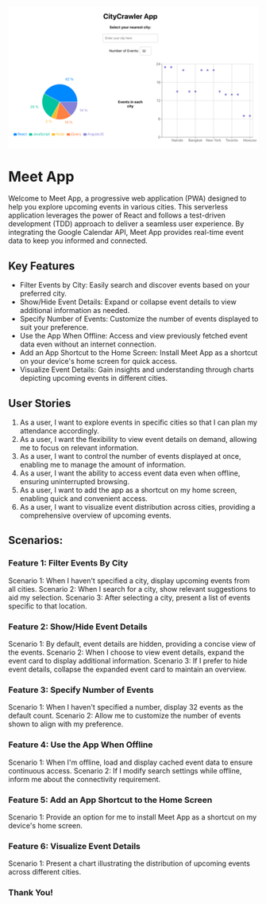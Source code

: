 ![Meet App Logo](./01.png)
# Meet App

Welcome to Meet App, a progressive web application (PWA) designed to help you explore upcoming events in various cities. This serverless application leverages the power of React and follows a test-driven development (TDD) approach to deliver a seamless user experience. By integrating the Google Calendar API, Meet App provides real-time event data to keep you informed and connected.

## Key Features

- Filter Events by City: Easily search and discover events based on your preferred city.
- Show/Hide Event Details: Expand or collapse event details to view additional information as needed.
- Specify Number of Events: Customize the number of events displayed to suit your preference.
- Use the App When Offline: Access and view previously fetched event data even without an internet connection.
- Add an App Shortcut to the Home Screen: Install Meet App as a shortcut on your device's home screen for quick access.
- Visualize Event Details: Gain insights and understanding through charts depicting upcoming events in different cities.

## User Stories

1. As a user, I want to explore events in specific cities so that I can plan my attendance accordingly.
2. As a user, I want the flexibility to view event details on demand, allowing me to focus on relevant information.
3. As a user, I want to control the number of events displayed at once, enabling me to manage the amount of information.
4. As a user, I want the ability to access event data even when offline, ensuring uninterrupted browsing.
5. As a user, I want to add the app as a shortcut on my home screen, enabling quick and convenient access.
6. As a user, I want to visualize event distribution across cities, providing a comprehensive overview of upcoming events.

## Scenarios:

### Feature 1: Filter Events By City
Scenario 1: When I haven't specified a city, display upcoming events from all cities.
Scenario 2: When I search for a city, show relevant suggestions to aid my selection.
Scenario 3: After selecting a city, present a list of events specific to that location.

### Feature 2: Show/Hide Event Details
Scenario 1: By default, event details are hidden, providing a concise view of the events.
Scenario 2: When I choose to view event details, expand the event card to display additional information.
Scenario 3: If I prefer to hide event details, collapse the expanded event card to maintain an overview.

### Feature 3: Specify Number of Events
Scenario 1: When I haven't specified a number, display 32 events as the default count.
Scenario 2: Allow me to customize the number of events shown to align with my preference.

### Feature 4: Use the App When Offline
Scenario 1: When I'm offline, load and display cached event data to ensure continuous access.
Scenario 2: If I modify search settings while offline, inform me about the connectivity requirement.

### Feature 5: Add an App Shortcut to the Home Screen
Scenario 1: Provide an option for me to install Meet App as a shortcut on my device's home screen.

### Feature 6: Visualize Event Details
Scenario 1: Present a chart illustrating the distribution of upcoming events across different cities.

### Thank You!